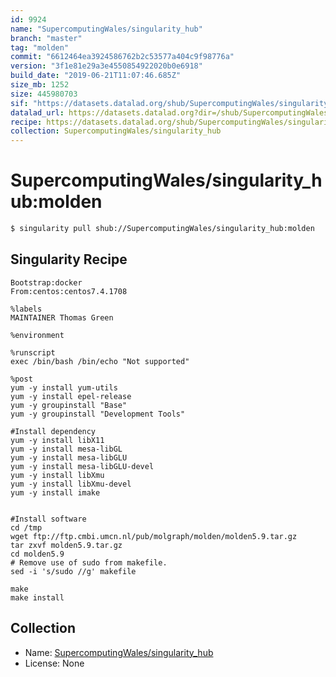 ```yaml
---
id: 9924
name: "SupercomputingWales/singularity_hub"
branch: "master"
tag: "molden"
commit: "6612464ea3924586762b2c53577a404c9f98776a"
version: "3f1e81e29a3e4550854922020b0e6918"
build_date: "2019-06-21T11:07:46.685Z"
size_mb: 1252
size: 445980703
sif: "https://datasets.datalad.org/shub/SupercomputingWales/singularity_hub/molden/2019-06-21-6612464e-3f1e81e2/3f1e81e29a3e4550854922020b0e6918.simg"
datalad_url: https://datasets.datalad.org?dir=/shub/SupercomputingWales/singularity_hub/molden/2019-06-21-6612464e-3f1e81e2/
recipe: https://datasets.datalad.org/shub/SupercomputingWales/singularity_hub/molden/2019-06-21-6612464e-3f1e81e2/Singularity
collection: SupercomputingWales/singularity_hub
---
```


# SupercomputingWales/singularity_hub:molden

```bash
$ singularity pull shub://SupercomputingWales/singularity_hub:molden
```

## Singularity Recipe

```singularity
Bootstrap:docker  
From:centos:centos7.4.1708

%labels
MAINTAINER Thomas Green

%environment

%runscript
exec /bin/bash /bin/echo "Not supported"

%post  
yum -y install yum-utils
yum -y install epel-release
yum -y groupinstall "Base"
yum -y groupinstall "Development Tools"

#Install dependency
yum -y install libX11
yum -y install mesa-libGL
yum -y install mesa-libGLU
yum -y install mesa-libGLU-devel
yum -y install libXmu
yum -y install libXmu-devel
yum -y install imake


#Install software
cd /tmp
wget ftp://ftp.cmbi.umcn.nl/pub/molgraph/molden/molden5.9.tar.gz
tar zxvf molden5.9.tar.gz
cd molden5.9
# Remove use of sudo from makefile.
sed -i 's/sudo //g' makefile

make
make install
```

## Collection

 - Name: [SupercomputingWales/singularity_hub](https://github.com/SupercomputingWales/singularity_hub)
 - License: None


